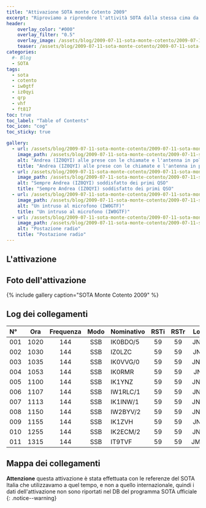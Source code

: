 ```yaml
---
title: "Attivazione SOTA monte Cotento 2009"
excerpt: "Riproviamo a riprendere l'attività SOTA dalla stessa cima da cui abbiamo cominciato"
header: 
    overlay_color: "#000"
    overlay_filter: "0.5"
    overlay_image: /assets/blog/2009-07-11-sota-monte-cotento/2009-07-11-sota-monte-cotento-teaser.jpg
    teaser: /assets/blog/2009-07-11-sota-monte-cotento/2009-07-11-sota-monte-cotento-teaser.jpg
categories:
  #- Blog
  - SOTA
tags:
  - sota
  - cotento
  - iw0gtf
  - iz0qyi
  - qrp
  - vhf
  - ft817
toc: true
toc_label: "Table of Contents"
toc_icon: "cog"
toc_sticky: true

gallery:
  - url: /assets/blog/2009-07-11-sota-monte-cotento/2009-07-11-sota-monte-cotento-01.jpg
    image_path: /assets/blog/2009-07-11-sota-monte-cotento/2009-07-11-sota-monte-cotento-01-th.jpg
    alt: "Andrea (IZ0QYI) alle prese con le chiamate e l'antenna in polarizzazione obliqua"
    title: "Andrea (IZ0QYI) alle prese con le chiamate e l'antenna in polarizzazione obliqua"
  - url: /assets/blog/2009-07-11-sota-monte-cotento/2009-07-11-sota-monte-cotento-02.jpg
    image_path: /assets/blog/2009-07-11-sota-monte-cotento/2009-07-11-sota-monte-cotento-02-th.jpg
    alt: "Sempre Andrea (IZ0QYI) soddisfatto dei primi QSO"
    title: "Sempre Andrea (IZ0QYI) soddisfatto dei primi QSO"
  - url: /assets/blog/2009-07-11-sota-monte-cotento/2009-07-11-sota-monte-cotento-03.jpg
    image_path: /assets/blog/2009-07-11-sota-monte-cotento/2009-07-11-sota-monte-cotento-03-th.jpg
    alt: "Un intruso al microfono (IW0GTF)"
    title: "Un intruso al microfono (IW0GTF)"
  - url: /assets/blog/2009-07-11-sota-monte-cotento/2009-07-11-sota-monte-cotento-04.jpg
    image_path: /assets/blog/2009-07-11-sota-monte-cotento/2009-07-11-sota-monte-cotento-04-th.jpg
    alt: "Postazione radio"
    title: "Postazione radio"
---
```


## L'attivazione

## Foto dell'attivazione

{% include gallery caption="SOTA Monte Cotento 2009" %}

## Log dei collegamenti

|N°|Ora|Frequenza|Modo|Nominativo|RSTi|RSTr|Locator|QRB|
|:---|:---:|:---:|:---:|:---|:---:|:---:|:---:|---:|
|001|1020|144|SSB|IK0BDO/5|59|59|JN53LD||
|002|1030|144|SSB|IZ0LZC|59|59|JN62LL||
|003|1035|144|SSB|IK0VVG/0|59|59|JN61NX||
|004|1053|144|SSB|IK0RMR|59|59|JN61IR||
|005|1100|144|SSB|IK1YNZ|59|59|JN33UT||
|006|1107|144|SSB|IW1RLC/1|59|59|JN44DF||
|007|1113|144|SSB|IK1INW/1|59|59|JN44GK||
|008|1150|144|SSB|IW2BYV/2|59|59|JN44OR||
|009|1155|144|SSB|IK1ZVH|59|59|JN44FF||
|010|1255|144|SSB|IK2ECM/2|59|59|JN55EU||
|011|1315|144|SSB|IT9TVF|59|59|JM68OD||

## Mappa dei collegamenti



**Attenzione** questa attivazione è stata effettuata con le referenze del SOTA Italia che utilizzavamo a quel tempo, e non a quello internazionale, quindi i dati dell'attivazione non sono riportati nel DB del programma SOTA ufficiale
{: .notice--warning}

